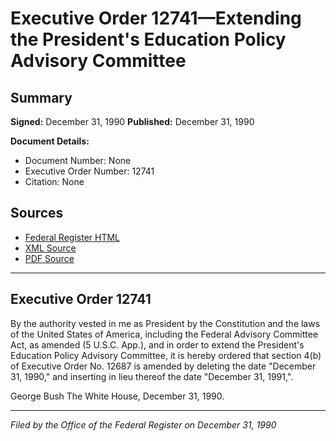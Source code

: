 # Executive Order 12741—Extending the President's Education Policy Advisory Committee

## Summary

**Signed:** December 31, 1990
**Published:** December 31, 1990

**Document Details:**
- Document Number: None
- Executive Order Number: 12741
- Citation: None

## Sources
- [Federal Register HTML](https://www.presidency.ucsb.edu/documents/executive-order-12741-extending-the-presidents-education-policy-advisory-committee)
- [XML Source](None)
- [PDF Source](None)

---

## Executive Order 12741

By the authority vested in me as President by the Constitution and the laws of the United States of America, including the Federal Advisory Committee Act, as amended (5 U.S.C. App.), and in order to extend the President's Education Policy Advisory Committee, it is hereby ordered that section 4(b) of Executive Order No. 12687 is amended by deleting the date "December 31, 1990," and inserting in lieu thereof the date "December 31, 1991,".

George Bush
The White House,
December 31, 1990.

---

*Filed by the Office of the Federal Register on December 31, 1990*
